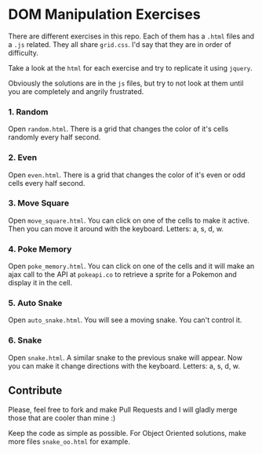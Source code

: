 # DOM Manipulation Exercises

There are different exercises in this repo. Each of them has a `.html` files and a `.js` related.
They all share `grid.css`. I'd say that they are in order of difficulty.

Take a look at the `html` for each exercise and try to replicate it using `jquery`.

Obviously the solutions are in the `js` files, but try to not look at them until you are
completely and angrily frustrated.

### 1. Random

Open `random.html`. There is a grid that changes the color of it's cells randomly every
half second.

### 2. Even

Open `even.html`. There is a grid that changes the color of it's even or odd cells every
half second.

### 3. Move Square

Open `move_square.html`. You can click on one of the cells to make it active. Then you can
move it around with the keyboard. Letters: a, s, d, w.

### 4. Poke Memory

Open `poke_memory.html`. You can click on one of the cells and it will make an ajax call to
the API at `pokeapi.co` to retrieve a sprite for a Pokemon and display it in the cell.

### 5. Auto Snake

Open `auto_snake.html`. You will see a moving snake. You can't control it.

### 6. Snake

Open `snake.html`. A similar snake to the previous snake will appear. Now you can make it change
directions with the keyboard. Letters: a, s, d, w.

## Contribute

Please, feel free to fork and make Pull Requests and I will gladly merge those that are cooler
than mine :)

Keep the code as simple as possible. For Object Oriented solutions, make more files `snake_oo.html`
for example.
